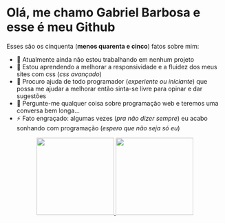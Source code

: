 # Olá, me chamo Gabriel Barbosa e esse é meu Github


Esses são os cinquenta (**menos quarenta e cinco**) fatos sobre mim:

- 🔭 Atualmente ainda não estou trabalhando em nenhum projeto 
- 🌱 Estou aprendendo a melhorar a responsividade e a fluidez dos meus sites com css (_css avançado_) 
- 🤔 Procuro ajuda de todo programador (_experiente ou iniciante_) que possa me ajudar a melhorar então sinta-se livre para opinar e dar sugestões
- 💬 Pergunte-me qualquer coisa sobre programação web e teremos uma conversa bem longa...
- ⚡ Fato engraçado: algumas vezes (_pra não dizer sempre_) eu acabo sonhando com programação (_espero que não seja só eu_)

<div align="center">
  <a href="https://github.com/Mr-nobody2001">
  <img height="180em" src="https://github-readme-stats.vercel.app/api?username=rafaballerini&show_icons=true&theme=dracula&include_all_commits=true&count_private=true"/>
  <img height="180em" src="https://github-readme-stats.vercel.app/api/top-langs/?username=rafaballerini&layout=compact&langs_count=7&theme=dracula"/>
</div>
